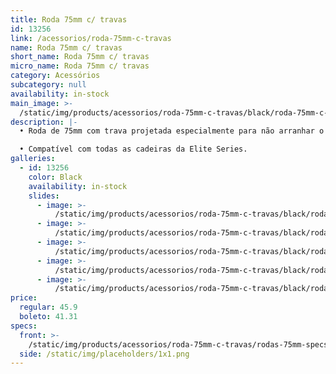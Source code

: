 ```yaml
---
title: Roda 75mm c/ travas
id: 13256
link: /acessorios/roda-75mm-c-travas
name: Roda 75mm c/ travas
short_name: Roda 75mm c/ travas
micro_name: Roda 75mm c/ travas
category: Acessórios
subcategory: null
availability: in-stock
main_image: >-
  /static/img/products/acessorios/roda-75mm-c-travas/black/roda-75mm-c-travas-00.jpg
description: |-
  • Roda de 75mm com trava projetada especialmente para não arranhar o chão.

  • Compatível com todas as cadeiras da Elite Series.
galleries:
  - id: 13256
    color: Black
    availability: in-stock
    slides:
      - image: >-
          /static/img/products/acessorios/roda-75mm-c-travas/black/roda-75mm-c-travas-00.jpg
      - image: >-
          /static/img/products/acessorios/roda-75mm-c-travas/black/roda-75mm-c-travas-01.jpg
      - image: >-
          /static/img/products/acessorios/roda-75mm-c-travas/black/roda-75mm-c-travas-02.jpg
      - image: >-
          /static/img/products/acessorios/roda-75mm-c-travas/black/roda-75mm-c-travas-03.jpg
      - image: >-
          /static/img/products/acessorios/roda-75mm-c-travas/black/roda-75mm-c-travas-04.jpg
price:
  regular: 45.9
  boleto: 41.31
specs:
  front: >-
    /static/img/products/acessorios/roda-75mm-c-travas/rodas-75mm-specs-frontal.svg
  side: /static/img/placeholders/1x1.png
---
```

